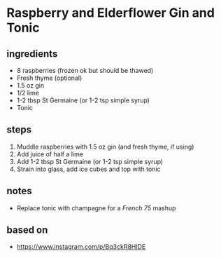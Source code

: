 # Raspberry and Elderflower Gin and Tonic

## ingredients
* 8 raspberries (frozen ok but should be thawed)  
* Fresh thyme (optional)  
* 1.5 oz gin  
* 1/2 lime  
* 1-2 tbsp St Germaine (or 1-2 tsp simple syrup)  
* Tonic  

## steps
1. Muddle raspberries with 1.5 oz gin (and fresh thyme, if using)  
2. Add juice of half a lime  
3. Add 1-2 tbsp St Germaine (or 1-2 tsp simple syrup)  
4. Strain into glass, add ice cubes and top with tonic 

## notes
* Replace tonic with champagne for a *French 75* mashup   

## based on
* https://www.instagram.com/p/Bq3ckR8HIDE  

